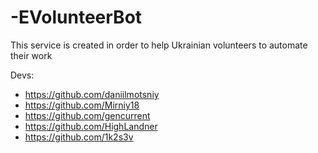 # -EVolunteerBot
This service is created in order to help Ukrainian volunteers to automate their work


Devs:

- https://github.com/daniilmotsniy
- https://github.com/Mirniy18
- https://github.com/gencurrent
- https://github.com/HighLandner
- https://github.com/1k2s3v

